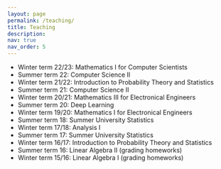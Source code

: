 ```yaml
---
layout: page
permalink: /teaching/
title: Teaching
description: 
nav: true
nav_order: 5
---
```



- Winter term 22/23: Mathematics I for Computer Scientists
- Summer term 22: Computer Science II
- Winter term 21/22: Introduction to Probability Theory and Statistics
- Summer term 21: Computer Science II 
- Winter term 20/21: Mathematics III for Electronical Engineers 
- Summer term 20: Deep Learning
- Winter term 19/20: Mathematics I for Electronical Engineers 
- Summer term 18: Summer University Statistics 
- Winter term 17/18: Analysis I 
- Summer term 17: Summer University Statistics 
- Winter term 16/17: Introduction to Probability Theory and Statistics
- Summer term 16: Linear Algebra II (grading homeworks)
- Winter term 15/16: Linear Algebra I (grading homeworks)